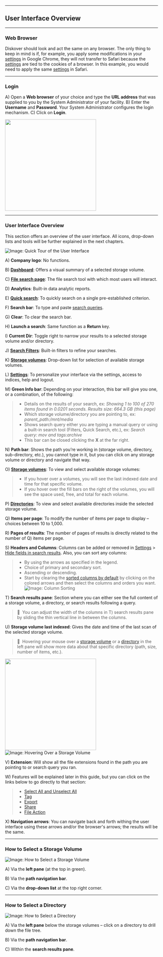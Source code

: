 <p id="user_interface"></p>

___
## User Interface Overview
___

### Web Browser

Diskover should look and act the same on any browser. The only thing to keep in mind is if, for example, you apply some modifications in your [settings](#settings) in Google Chrome, they will not transfer to Safari because the [settings](#settings) are tied to the cookies  of a browser. In this example, you would need to apply the same [settings](#settings) in Safari.

<p id="login"></p>

___
### Login

A) Open a  **Web browser**  of your choice and type the  **URL address**  that was supplied to you by the System Administrator of your facility.
B) Enter the  **Username**  and  **Password**. Your System Administrator configures the login mechanism.
C) Click on  **Login**.

<img src="images/image_login_window_logo_diskover.png" width="300">

<p id="ui_overview"></p>

___
### User Interface Overview

This section offers an overview of the user interface. All icons, drop-down lists and tools will be further explained in the next chapters.

![Image: Quick Tour of the User Interface](images/image_file_search_page_overview.png)

A) **Company logo**: No functions.

B) **[Dashboard](#dashboard)**: Offers a visual summary of a selected storage volume.

C) [**File search page**](#file_search): The file search tool with which most users will interact.

D) **Analytics**: Built-in data analytic reports.

E) [**Quick search**](#quick_search): To quickly search on a single pre-established criterion.

F) **Search bar**: To type and paste [search queries](#search_syntax).

G) **Clear**: To clear the search bar.

H) **Launch a search**: Same function as a  **Return**  key.

<p id="current_dir"></p>

I)  **Current Dir**: Toggle right to narrow your results to a selected storage volume and/or directory.

J) [**Search Filters**](#filters): Built-in filters to refine your searches.

K) [**Storage volumes**](#storage_volume): Drop-down list for selection of available storage volumes.

L) [**Settings**](#settings): To personalize your interface via the settings, access to indices, help and logout.

<p id="green_info_bar"></p>

M) **Green Info bar**: Depending on your interaction, this bar will give you one, or a combination, of the following:

>- Details on the results of your search, ex:  _Showing 1 to 100 of 270 items found in 0.0201 seconds. Results size: 664.3 GB (this page)_
>- Which storage volume/directory you are pointing to, ex:  _parent_path:/mnt/media_
>- Shows search query either you are typing a manual query or using a built-in search tool (Filters, Quick Search, etc.), ex:  _Search query: mov and tags:archive_
>- This bar can be closed clicking the  **X**  at the far right.

<p id="path_navigation_bar"></p>

N) **Path bar**: Shows the path you’re working in (storage volume, directory, sub-directory, etc.), you cannot type in it, but you can click on any storage volume or directory and navigate that way.

O) [**Storage volumes**](#storage_volume): To view and select available storage volumes:
>- If you hover over a volumes, you will see the last indexed date and time for that specific volume.
>- If you hover over the fill bars on the right of the volumes, you will see the space used, free, and total for each volume.

P) [**Directories**](#directory): To view and select available directories inside the selected storage volume.

<p id="items_per_page"></p>

Q) **Items per page**: To modify the number of items per page to display – choices between 10 to 1,000.

R) **Pages of results**: The number of pages of results is directly related to the number of Q) items per page.
<p id="result_pane_columns"></p>

S) **Headers and Columns**: Columns can be added or removed in [Settings](#settings) > [Hide fields in search results](#hide_columns). <a id="columns_sort"></a>Also, you can sort any columns:
>- By using the arrows as specified in the legend.
>- Choice of primary and secondary sort.
>- Ascending or descending.
>- Start by clearing the [sorted columns by default](#default_columns_sort) by clicking on the colored arrows and then select the columns and orders you want.
>![Image: Column Sorting](images/image_file_search_page_column_sorting.png)

T) **Search results pane**: Section where you can either see the full content of a storage volume, a directory, or search results following a query.

> 🔆 &nbsp;You can adjust the width of the columns in T) search results  pane by sliding the thin vertical line in between the columns.

U) **Storage volume last indexed**: Gives the date and time of the last scan of the selected storage volume.

> 🔆 &nbsp;Hovering  your mouse over a [storage volume](#storage_volume) or a [directory](#directory) in the left pane will show more data about that specific directory (path, size, number of items, etc.).

<img src="images/image_file_search_hovering_directory.png" width="300"> ![Image: Hovering Over a Storage Volume](images/image_file_search_hovering_volume.png)

V) **Extension**: Will show all the file extensions found in the path you are pointing to or search query you ran.

W) Features will be explained later in this guide, but you can click on the links below to go directly to that section:
>- [Select All and Unselect All](#line_selection)
>- [Tag](#tags)
>- [Export](#export)
>- [Share](#share)
>- [File Action](#file_action)

X) **Navigation arrows**: You can navigate back and forth withing the user interface using these arrows and/or the browser's arrows; the results will be the same.

<p id="select_volume"></p>

___
### How to Select a Storage Volume

![Image: How to Select a Storage Volume](images/image_file_search_page_select_volume.png)

A) Via the  **left pane** (at the top in green).

B) Via the  **path navigation bar**.

C) Via the  **drop-down list**  at the top right corner.

<p id="select_directory"></p>

___
### How to Select a Directory

![Image: How to Select a Directory](images/image_file_search_page_select_directory.png)

A) Via the  **left pane**  below the storage volumes – click on a directory to drill down the file tree.

B) Via the  **path navigation bar**.

C) Within the  **search results pane**.
